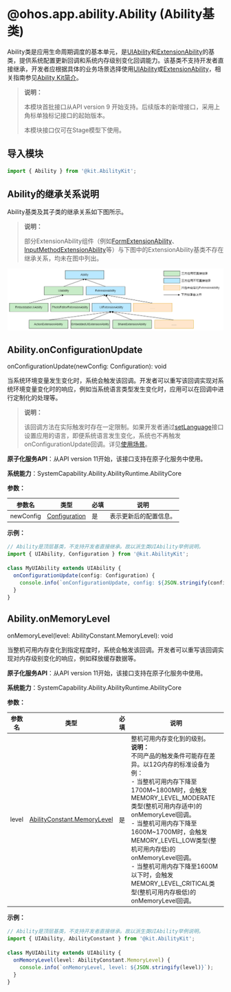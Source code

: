 # @ohos.app.ability.Ability (Ability基类)

<!--Kit: Ability Kit-->
<!--Subsystem: Ability-->
<!--Owner: @littlejerry1-->
<!--Designer: @ccllee1-->
<!--Tester: @lixueqing513-->

Ability类是应用生命周期调度的基本单元，是[UIAbility](js-apis-app-ability-uiAbility.md)和[ExtensionAbility](js-apis-app-ability-extensionAbility.md)的基类，提供系统配置更新回调和系统内存级别变化回调能力。该基类不支持开发者直接继承，开发者应根据具体的业务场景选择使用[UIAbility](js-apis-app-ability-uiAbility.md)或[ExtensionAbility](js-apis-app-ability-extensionAbility.md)，相关指南参见[Ability Kit简介](../../application-models/abilitykit-overview.md)。

> **说明：**
> 
> 本模块首批接口从API version 9 开始支持。后续版本的新增接口，采用上角标单独标记接口的起始版本。
>
> 本模块接口仅可在Stage模型下使用。

## 导入模块

```ts
import { Ability } from '@kit.AbilityKit';
```

## Ability的继承关系说明

Ability基类及其子类的继承关系如下图所示。

> **说明：**
>
> 部分ExtensionAbility组件（例如[FormExtensionAbility](../apis-form-kit/js-apis-app-form-formExtensionAbility.md)、[InputMethodExtensionAbility](../apis-ime-kit/js-apis-inputmethod-extension-ability.md)等）与下图中的ExtensionAbility基类不存在继承关系，均未在图中列出。

![ability-inheritance](../figures/image-ability-ability-inheritance.png)

## Ability.onConfigurationUpdate

onConfigurationUpdate(newConfig: Configuration): void

当系统环境变量发生变化时，系统会触发该回调。开发者可以重写该回调实现对系统环境变量变化时的响应，例如当系统语言类型发生变化时，应用可以在回调中进行定制化的处理等。

> **说明：**
>
> 该回调方法在实际触发时存在一定限制。如果开发者通过[setLanguage](../apis-ability-kit/js-apis-inner-application-applicationContext.md#applicationcontextsetlanguage11)接口设置应用的语言，即便系统语言发生变化，系统也不再触发onConfigurationUpdate回调。详见[使用场景](../../application-models/subscribe-system-environment-variable-changes.md#使用场景)。

**原子化服务API**：从API version 11开始，该接口支持在原子化服务中使用。

**系统能力**：SystemCapability.Ability.AbilityRuntime.AbilityCore

**参数：**

| 参数名 | 类型 | 必填 | 说明 |
| -------- | -------- | -------- | -------- |
| newConfig | [Configuration](js-apis-app-ability-configuration.md) | 是 | 表示更新后的配置信息。 |

**示例：**

```ts
// Ability是顶层基类，不支持开发者直接继承。故以派生类UIAbility举例说明。
import { UIAbility, Configuration } from '@kit.AbilityKit';

class MyUIAbility extends UIAbility {
  onConfigurationUpdate(config: Configuration) {
    console.info(`onConfigurationUpdate, config: ${JSON.stringify(config)}`);
  }
}
```

## Ability.onMemoryLevel

onMemoryLevel(level: AbilityConstant.MemoryLevel): void

当整机可用内存变化到指定程度时，系统会触发该回调。开发者可以重写该回调实现对内存级别变化的响应，例如释放缓存数据等。

**原子化服务API**：从API version 11开始，该接口支持在原子化服务中使用。

**系统能力**：SystemCapability.Ability.AbilityRuntime.AbilityCore

**参数：**

| 参数名 | 类型 | 必填 | 说明 |
| -------- | -------- | -------- | -------- |
| level | [AbilityConstant.MemoryLevel](js-apis-app-ability-abilityConstant.md#memorylevel) | 是 | 整机可用内存变化到的级别。<br>**说明：**<br>不同产品的触发条件可能存在差异。以12G内存的标准设备为例：<br>- 当整机可用内存下降至1700M~1800M时，会触发MEMORY_LEVEL_MODERATE类型(整机可用内存适中)的onMemoryLevel回调。<br>- 当整机可用内存下降至1600M~1700M时，会触发MEMORY_LEVEL_LOW类型(整机可用内存低)的onMemoryLevel回调。<br>- 当整机可用内存下降至1600M以下时，会触发MEMORY_LEVEL_CRITICAL类型(整机可用内存极低)的onMemoryLevel回调。|

**示例：**

```ts
// Ability是顶层基类，不支持开发者直接继承。故以派生类UIAbility举例说明。
import { UIAbility, AbilityConstant } from '@kit.AbilityKit';

class MyUIAbility extends UIAbility {
  onMemoryLevel(level: AbilityConstant.MemoryLevel) {
    console.info(`onMemoryLevel, level: ${JSON.stringify(level)}`);
  }
}
```
